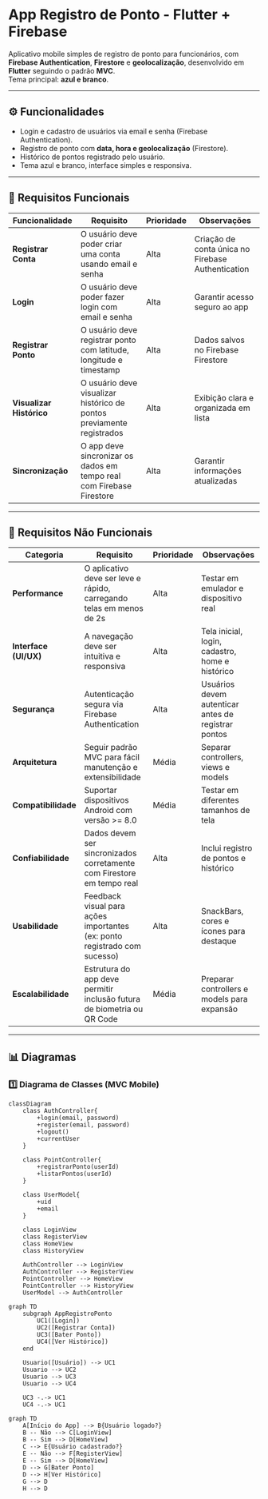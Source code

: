 # App Registro de Ponto - Flutter + Firebase

Aplicativo mobile simples de registro de ponto para funcionários, com **Firebase Authentication**, **Firestore** e **geolocalização**, desenvolvido em **Flutter** seguindo o padrão **MVC**.  
Tema principal: **azul e branco**.

---

## ⚙️ Funcionalidades

- Login e cadastro de usuários via email e senha (Firebase Authentication).  
- Registro de ponto com **data, hora e geolocalização** (Firestore).  
- Histórico de pontos registrado pelo usuário.  
- Tema azul e branco, interface simples e responsiva.  

---

## 📌 Requisitos Funcionais

| Funcionalidade           | Requisito                                                             | Prioridade | Observações                                       |
| ------------------------ | --------------------------------------------------------------------- | ---------- | ------------------------------------------------- |
| **Registrar Conta**      | O usuário deve poder criar uma conta usando email e senha             | Alta       | Criação de conta única no Firebase Authentication |
| **Login**                | O usuário deve poder fazer login com email e senha                    | Alta       | Garantir acesso seguro ao app                     |
| **Registrar Ponto**      | O usuário deve registrar ponto com latitude, longitude e timestamp    | Alta       | Dados salvos no Firebase Firestore                |
| **Visualizar Histórico** | O usuário deve visualizar histórico de pontos previamente registrados | Alta       | Exibição clara e organizada em lista              |
| **Sincronização**        | O app deve sincronizar os dados em tempo real com Firebase Firestore  | Alta       | Garantir informações atualizadas                  |

---

## 📌 Requisitos Não Funcionais

| Categoria                |Requisito                                                                 | Prioridade | Observações |
|---------------------------|---------------------------------------------------------------------------|------------|-------------|
| **Performance**           | O aplicativo deve ser leve e rápido, carregando telas em menos de 2s      | Alta       | Testar em emulador e dispositivo real |
| **Interface (UI/UX)**     | A navegação deve ser intuitiva e responsiva                                | Alta       | Tela inicial, login, cadastro, home e histórico |
| **Segurança**             | Autenticação segura via Firebase Authentication                           | Alta       | Usuários devem autenticar antes de registrar pontos |
| **Arquitetura**           | Seguir padrão MVC para fácil manutenção e extensibilidade                  | Média      | Separar controllers, views e models |
| **Compatibilidade**       | Suportar dispositivos Android com versão >= 8.0                            | Média      | Testar em diferentes tamanhos de tela |
| **Confiabilidade**        | Dados devem ser sincronizados corretamente com Firestore em tempo real     | Alta       | Inclui registro de pontos e histórico |
| **Usabilidade**           | Feedback visual para ações importantes (ex: ponto registrado com sucesso) | Alta       | SnackBars, cores e ícones para destaque |
| **Escalabilidade**        | Estrutura do app deve permitir inclusão futura de biometria ou QR Code    | Média      | Preparar controllers e models para expansão |
 

---

## 📊 Diagramas

### 1️⃣ Diagrama de Classes (MVC Mobile)

```mermaid
classDiagram
    class AuthController{
        +login(email, password)
        +register(email, password)
        +logout()
        +currentUser
    }

    class PointController{
        +registrarPonto(userId)
        +listarPontos(userId)
    }

    class UserModel{
        +uid
        +email
    }

    class LoginView
    class RegisterView
    class HomeView
    class HistoryView

    AuthController --> LoginView
    AuthController --> RegisterView
    PointController --> HomeView
    PointController --> HistoryView
    UserModel --> AuthController

```


```mermaid
graph TD
    subgraph AppRegistroPonto
        UC1([Login])
        UC2([Registrar Conta])
        UC3([Bater Ponto])
        UC4([Ver Histórico])
    end

    Usuario([Usuário]) --> UC1
    Usuario --> UC2
    Usuario --> UC3
    Usuario --> UC4

    UC3 -.-> UC1
    UC4 -.-> UC1

```    


```mermaid
graph TD
    A[Início do App] --> B{Usuário logado?}
    B -- Não --> C[LoginView]
    B -- Sim --> D[HomeView]
    C --> E{Usuário cadastrado?}
    E -- Não --> F[RegisterView]
    E -- Sim --> D[HomeView]
    D --> G[Bater Ponto]
    D --> H[Ver Histórico]
    G --> D
    H --> D

```